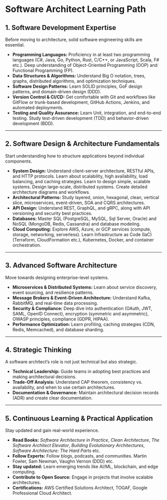 # Software Architect Learning Path

## **1. Software Development Expertise**

Before moving to architecture, solid software engineering skills are essential.

- **Programming Languages:** Proficiency in at least two programming languages (C#, Java, Go, Python, Rust, C/C++, or JavaScript, Scala, F# etc.). Deep understanding of Object-Oriented Programming (OOP) and Functional Programming (FP).
- **Data Structures & Algorithms:** Understand Big O notation, trees, graphs, distributed algorithms, and optimization techniques.  
- **Software Design Patterns:** Learn SOLID principles, GoF design patterns, and domain-driven design (DDD).  
- **Version Control & CI/CD:** Get comfortable with Git and workflows like GitFlow or trunk-based development, GitHub Actions, Jenkins, and automated deployments.  
- **Testing and Quality Assurance:** Learn Unit, integration, and end-to-end testing. Study test-driven development (TDD) and behavior-driven development (BDD).

---

## **2. Software Design & Architecture Fundamentals**

Start understanding how to structure applications beyond individual components.

- **System Design:** Understand client-server architecture, RESTful APIs, and HTTP protocols. Learn about scalability, high availability, load balancing, and caching strategies. Learn to design simple, scalable systems. Design large-scale, distributed systems. Create detailed architecture diagrams and workflows.
- **Architectural Patterns:** Study layered, onion, hexagonal, clean, vertical slice, microservices, event-driven, SOA and CQRS architectures.  
- **API Design:** Understand REST, GraphQL, and gRPC, along with API versioning and security best practices.  
- **Databases:** Master SQL (PostgreSQL, MySQL, Sql Server, Oracle) and NoSQL (MongoDB, Redis, Cassandra) and database modeling.  
- **Cloud Computing:** Explore AWS, Azure, or GCP services (compute, storage, networking, serverless). Learn Infrastructure as Code (IaC) (Terraform, CloudFormation etc.), Kubernetes, Docker, and container orchestration.

---

## **3. Advanced Software Architecture**

Move towards designing enterprise-level systems.

- **Microservices & Distributed Systems:** Learn about service discovery, event sourcing, and resilience patterns.  
- **Message Brokers & Event-Driven Architecture:** Understand Kafka, RabbitMQ, and real-time data processing.  
- **Security & Compliance:** Deep dive into authentication (OAuth, JWT, SAML, OpenID Connect), encryption (symmetric and asymmetric), OWASP principles, compliance (GDPR, HIPAA).  
- **Performance Optimization:** Learn profiling, caching strategies (CDN, Redis, Memcached), and database sharding.

---

## **4. Strategic Thinking**

A software architect’s role is not just technical but also strategic.

- **Technical Leadership:** Guide teams in adopting best practices and making architectural decisions.
- **Trade-Off Analysis:** Understand CAP theorem, consistency vs. availability, and when to use certain architectures.  
- **Documentation & Governance:** Maintain architectural decision records (ADR) and create clear documentation.  

---

## **5. Continuous Learning & Practical Application**

Stay updated and gain real-world experience.

- **Read Books:** *Software Architecture in Practice*, *Clean Architecture*, *The Software Architect Elevator*, *Building Evolutionary Architectures*, *Software Architecture: The Hard Parts* etc.
- **Follow Experts:** Follow blogs, podcasts, and communities. Martin Fowler, Sam Newman, Vaughn Vernon (DDD) etc.
- **Stay updated:** Learn emerging trends like AI/ML, blockchain, and edge computing.
- **Contribute to Open Source:** Engage in projects that involve scalable architectures.  
- **Certifications:** AWS Certified Solutions Architect, TOGAF, Google Professional Cloud Architect.
